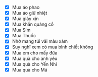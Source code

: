 + [x] Mua áo phao
+ [x] Mua áo giữ nhiệt
+ [x] Mua giày xịn
+ [x] Mua khăn quàng cổ
+ [x] Mua Sim
+ [x] Mua Thuốc
+ [x] Nhớ mang túi vải màu xám
+ [x] Suy nghĩ xem có mua bình chiết không
+ [x] Mua em cho mấy đứa
+ [x] Mua quà cho anh yêu
+ [x] Mua quà cho Yến Nhi
+ [x] Mua quà cho Má